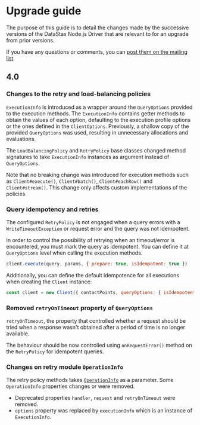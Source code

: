 # Upgrade guide

The purpose of this guide is to detail the changes made by the successive versions of the DataStax Node.js Driver that 
are relevant to for an upgrade from prior versions.

If you have any questions or comments, you can [post them on the mailing list][mailing-list].

## 4.0

### Changes to the retry and load-balancing policies

`ExecutionInfo` is introduced as a wrapper around the `QueryOptions` provided to the execution methods.
The `ExecutionInfo` contains getter methods to obtain the values of each option, defaulting to the execution profile
options or the ones defined in the `ClientOptions`. Previously, a shallow copy of the provided `QueryOptions` was 
used, resulting in unnecessary allocations and evaluations.

The `LoadBalancingPolicy` and `RetryPolicy` base classes changed method signatures to take `ExecutionInfo` instances 
as argument instead of `QueryOptions`.

Note that no breaking change was introduced for execution methods such as `Client#execute()`, `Client#batch()`, 
`Client#eachRow()` and `Client#stream()`. This change only affects custom implementations of the policies.

### Query idempotency and retries

The configured `RetryPolicy` is not engaged when a query errors with a `WriteTimeoutException` or request error and 
the query was not idempotent.

In order to control the possibility of retrying when an timeout/error is encountered, you must mark the query as 
idempotent. You can define it at `QueryOptions` level when calling the execution methods.

```javascript
client.execute(query, params, { prepare: true, isIdempotent: true })
```

Additionally, you can define the default idempotence for all executions when creating the `Client` instance:

```javascript
const client = new Client({ contactPoints, queryOptions: { isIdempotent: true }})
```

### Removed `retryOnTimeout` property of `QueryOptions`

`retryOnTimeout`, the property that controlled whether a request should be tried when a response wasn't obtained 
after a period of time is no longer available. 

The behaviour should be now controlled using `onRequestError()` method on the `RetryPolicy`  for idempotent 
queries.

### Changes on retry module `OperationInfo`

The retry policy methods takes [`OperationInfo`][op-info] as a parameter. Some `OperationInfo` properties changes or 
were removed.

- Deprecated properties `handler`, `request` and `retryOnTimeout` were removed.
- `options` property was replaced by `executionInfo` which is an instance of `ExecutionInfo`.


[mailing-list]: https://groups.google.com/a/lists.datastax.com/forum/#!forum/nodejs-driver-user
[op-info]: https://docs.datastax.com/en/developer/nodejs-driver/latest/api/module.policies/module.retry/type.OperationInfo/